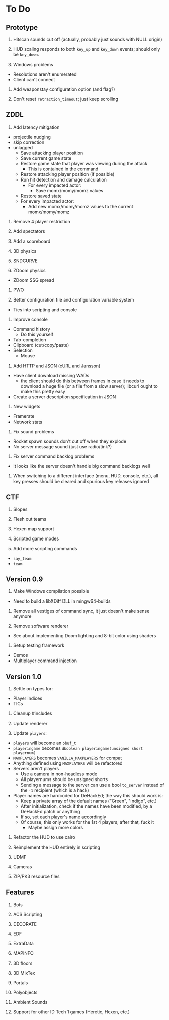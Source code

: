# To Do

## Prototype

1. Hitscan sounds cut off (actually, probably just sounds with NULL origin)

1. HUD scaling responds to both `key_up` and `key_down` events; should only be
   `key_down`.

1. Windows problems
  * Resolutions aren't enumerated
  * Client can't connect

1. Add weaponstay configuration option (and flag?)

1. Don't reset `retraction_timeout`; just keep scrolling

## ZDDL

1. Add latency mitigation
  * projectile nudging
  * skip correction
  * unlagged
    * Save attacking player position
    * Save current game state
    * Restore game state that player was viewing during the attack
      * This is contained in the command
    * Restore attacking player position (if possible)
    * Run hit detection and damage calculation
      * For every impacted actor:
        * Save momx/momy/momz values
    * Restore saved state
    * For every impacted actor:
      * Add new momx/momy/momz values to the current momx/momy/momz

1. Remove 4 player restriction

1. Add spectators

1. Add a scoreboard

1. 3D physics

1. SNDCURVE

1. ZDoom physics
  * ZDoom SSG spread

1. PWO

1. Better configuration file and configuration variable system
  * Ties into scripting and console

1. Improve console
  * Command history
    * Do this yourself
  * Tab-completion
  * Clipboard (cut/copy/paste)
  * Selection
    * Mouse

1. Add HTTP and JSON (cURL and Jansson)
  * Have client download missing WADs
    * the client should do this between frames in case it needs to download a
      huge file (or a file from a slow server); libcurl ought to make this
      pretty easy
  * Create a server description specification in JSON

1. New widgets
  * Framerate
  * Network stats

1. Fix sound problems
  * Rocket spawn sounds don't cut off when they explode
  * No server message sound (just use radio/tink?)

1. Fix server command backlog problems
  * It looks like the server doesn't handle big command backlogs well

1. When switching to a different interface (menu, HUD, console, etc.), all
   key presses should be cleared and spurious key releases ignored

## CTF

1. Slopes

1. Flesh out teams

1. Hexen map support

1. Scripted game modes

1. Add more scripting commands
  * `say_team`
  * `team`

## Version 0.9

1. Make Windows compilation possible
  * Need to build a libXDiff DLL in mingw64-builds

1. Remove all vestiges of command sync, it just doesn't make sense anymore

1. Remove software renderer
  * See about implementing Doom lighting and 8-bit color using shaders

1. Setup testing framework
  * Demos
  * Multiplayer command injection

## Version 1.0

1. Settle on types for:
  * Player indices
  * TICs

1. Cleanup #includes

1. Update renderer

1. Update `players`:
  * `players` will become an `obuf_t`
  * `playeringame` becomes `dboolean playeringame(unsigned short playernum)`
  * `MAXPLAYERS` becomes `VANILLA_MAXPLAYERS` for compat
  * Anything defined using `MAXPLAYERS` will be refactored
  * Servers aren't players
    * Use a camera in non-headless mode
    * All playernums should be unsigned shorts
    * Sending a message to the server can use a bool `to_server` instead of the
      `-1` recipient (which is a hack)
  * Player names are hardcoded for DeHackEd; the way this should work is:
    * Keep a private array of the default names ("Green", "Indigo", etc.)
    * After initialization, check if the names have been modified, by a
      DeHackEd patch or anything
    * If so, set each player's name accordingly
    * Of course, this only works for the 1st 4 players; after that, fuck it
      * Maybe assign more colors

1. Refactor the HUD to use cairo

1. Reimplement the HUD entirely in scripting

1. UDMF

1. Cameras

1. ZIP/PK3 resource files

## Features

1. Bots

1. ACS Scripting

1. DECORATE

1. EDF

1. ExtraData

1. MAPINFO

1. 3D floors

1. 3D MixTex

1. Portals

1. Polyobjects

1. Ambient Sounds

1. Support for other ID Tech 1 games (Heretic, Hexen, etc.)

<!-- vi: set et ts=4 sw=4 tw=79: -->

